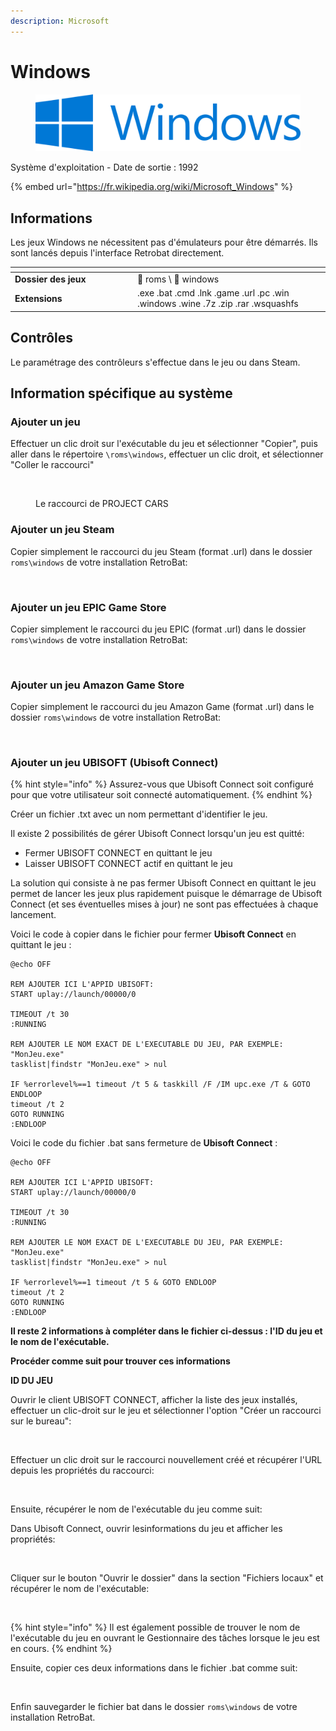 ```yaml
---
description: Microsoft
---
```


# Windows

<div align="left">

<figure><img src="https://raw.githubusercontent.com/fabricecaruso/es-theme-carbon/5149a33eed46b2af638b06119397d4023b75131f/art/logos/windows.svg" alt=""><figcaption></figcaption></figure>

</div>

Système d'exploitation - Date de sortie : 1992

{% embed url="https://fr.wikipedia.org/wiki/Microsoft_Windows" %}

## Informations

Les jeux Windows ne nécessitent pas d'émulateurs pour être démarrés. Ils sont lancés depuis l'interface Retrobat directement.



<table data-header-hidden><thead><tr><th width="182"></th><th></th></tr></thead><tbody><tr><td><strong>Dossier des jeux</strong></td><td><span data-gb-custom-inline data-tag="emoji" data-code="1f4c2">📂</span> roms \ <span data-gb-custom-inline data-tag="emoji" data-code="1f4c2">📂</span> windows</td></tr><tr><td><strong>Extensions</strong></td><td>.exe .bat .cmd .lnk .game .url .pc .win .windows .wine .7z .zip .rar .wsquashfs</td></tr></tbody></table>

## Contrôles

Le paramétrage des contrôleurs s'effectue dans le jeu ou dans Steam.

## Information spécifique au système

### Ajouter un jeu

Effectuer un clic droit sur l'exécutable du jeu et sélectionner "Copier", puis aller dans le répertoire `\roms\windows`, effectuer un clic droit, et sélectionner "Coller le raccourci"

<div align="left">

<figure><img src="https://i.imgur.com/47WNq9D.png" alt=""><figcaption><p>Le raccourci de PROJECT CARS</p></figcaption></figure>

</div>



### Ajouter un jeu Steam

Copier simplement le raccourci du jeu Steam (format .url) dans le dossier `roms\windows` de votre installation RetroBat:

<div align="left">

<figure><img src="https://i.imgur.com/QBLRBGX.png" alt=""><figcaption></figcaption></figure>

</div>

### Ajouter un jeu EPIC Game Store

Copier simplement le raccourci du jeu EPIC (format .url) dans le dossier `roms\windows` de votre installation RetroBat:

<div align="left">

<figure><img src="https://i.imgur.com/rh6uCHs.png" alt=""><figcaption></figcaption></figure>

</div>

### Ajouter un jeu Amazon Game Store

Copier simplement le raccourci du jeu Amazon Game (format .url) dans le dossier `roms\windows` de votre installation RetroBat:

<div align="left">

<figure><img src="https://i.imgur.com/mW5Xme7.png" alt=""><figcaption></figcaption></figure>

</div>

### Ajouter un jeu UBISOFT (Ubisoft Connect)

{% hint style="info" %}
Assurez-vous que Ubisoft Connect soit configuré pour que votre utilisateur soit connecté automatiquement.
{% endhint %}

Créer un fichier .txt avec un nom permettant d'identifier le jeu.

Il existe 2 possibilités de gérer Ubisoft Connect lorsqu'un jeu est quitté:

* Fermer UBISOFT CONNECT en quittant le jeu
* Laisser UBISOFT CONNECT actif en quittant le jeu

La solution qui consiste à ne pas fermer Ubisoft Connect en quittant le jeu permet de lancer les jeux plus rapidement puisque le démarrage de Ubisoft Connect (et ses éventuelles mises à jour) ne sont pas effectuées à chaque lancement.

Voici le code à copier dans le fichier pour fermer **Ubisoft Connect** en quittant le jeu :

```batch
@echo OFF

REM AJOUTER ICI L'APPID UBISOFT:
START uplay://launch/00000/0

TIMEOUT /t 30
:RUNNING

REM AJOUTER LE NOM EXACT DE L'EXECUTABLE DU JEU, PAR EXEMPLE: "MonJeu.exe"
tasklist|findstr "MonJeu.exe" > nul

IF %errorlevel%==1 timeout /t 5 & taskkill /F /IM upc.exe /T & GOTO ENDLOOP
timeout /t 2
GOTO RUNNING
:ENDLOOP
```

Voici le code du fichier .bat sans fermeture de **Ubisoft Connect** :

```batch
@echo OFF

REM AJOUTER ICI L'APPID UBISOFT:
START uplay://launch/00000/0

TIMEOUT /t 30
:RUNNING

REM AJOUTER LE NOM EXACT DE L'EXECUTABLE DU JEU, PAR EXEMPLE: "MonJeu.exe"
tasklist|findstr "MonJeu.exe" > nul

IF %errorlevel%==1 timeout /t 5 & GOTO ENDLOOP
timeout /t 2
GOTO RUNNING
:ENDLOOP
```

**Il reste 2 informations à compléter dans le fichier ci-dessus : l'ID du jeu et le nom de l'exécutable.**

**Procéder comme suit pour trouver ces informations**

**ID DU JEU**

Ouvrir le client UBISOFT CONNECT, afficher la liste des jeux installés, effectuer un clic-droit sur le jeu et sélectionner l'option "Créer un raccourci sur le bureau":

<div align="left">

<figure><img src="https://i.imgur.com/4oCOJA7.png" alt=""><figcaption></figcaption></figure>

</div>

Effectuer un clic droit sur le raccourci nouvellement créé et récupérer l'URL depuis les propriétés du raccourci:

<div align="left">

<figure><img src="https://i.imgur.com/MmzV6ec.png" alt=""><figcaption></figcaption></figure>

</div>

Ensuite, récupérer le nom de l'exécutable du jeu comme suit:

Dans Ubisoft Connect, ouvrir lesinformations du jeu et afficher les propriétés:

<div align="left">

<figure><img src="https://i.imgur.com/hpRecAI.png" alt=""><figcaption></figcaption></figure>

</div>

Cliquer sur le bouton "Ouvrir le dossier" dans la section "Fichiers locaux" et récupérer le nom de l'exécutable:

<div align="left">

<figure><img src="https://i.imgur.com/CT9qODE.png" alt=""><figcaption></figcaption></figure>

</div>

{% hint style="info" %}
Il est également possible de trouver le nom de l'exécutable du jeu en ouvrant le Gestionnaire des tâches lorsque le jeu est en cours.
{% endhint %}

Ensuite, copier ces deux informations dans le fichier .bat comme suit:

<div align="left">

<figure><img src="https://i.imgur.com/BAx77xx.png" alt=""><figcaption></figcaption></figure>

</div>

Enfin sauvegarder le fichier bat dans le dossier `roms\windows` de votre installation RetroBat.
